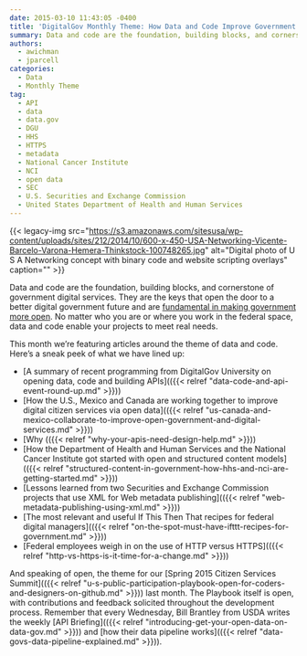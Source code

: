 ```yaml
---
date: 2015-03-10 11:43:05 -0400
title: 'DigitalGov Monthly Theme: How Data and Code Improve Government Services'
summary: Data and code are the foundation, building blocks, and cornerstone of government digital services. They are the keys that open the door to a better digital government future and are fundamental in making government more open. No matter who you are or where you work in the federal space, data and code enable your projects
authors:
  - awichman
  - jparcell
categories:
  - Data
  - Monthly Theme
tag:
  - API
  - data
  - data.gov
  - DGU
  - HHS
  - HTTPS
  - metadata
  - National Cancer Institute
  - NCI
  - open data
  - SEC
  - U.S. Securities and Exchange Commission
  - United States Department of Health and Human Services
---
```


{{< legacy-img src="https://s3.amazonaws.com/sitesusa/wp-content/uploads/sites/212/2014/10/600-x-450-USA-Networking-Vicente-Barcelo-Varona-Hemera-Thinkstock-100748265.jpg" alt="Digital photo of U S A Networking concept with binary code and website scripting overlays" caption="" >}} 

Data and code are the foundation, building blocks, and cornerstone of government digital services. They are the keys that open the door to a better digital government future and are [fundamental in making government more open](http://www.whitehouse.gov/open). No matter who you are or where you work in the federal space, data and code enable your projects to meet real needs.

This month we’re featuring articles around the theme of data and code. Here&#8217;s a sneak peek of what we have lined up:

  * [A summary of recent programming from DigitalGov University on opening data, code and building APIs](({{< relref "data-code-and-api-event-round-up.md" >}}))
  * [How the U.S., Mexico and Canada are working together to improve digital citizen services via open data](({{< relref "us-canada-and-mexico-collaborate-to-improve-open-government-and-digital-services.md" >}}))
  * [Why (({{< relref "why-your-apis-need-design-help.md" >}}))
  * [How the Department of Health and Human Services and the National Cancer Institute got started with open and structured content models](({{< relref "structured-content-in-government-how-hhs-and-nci-are-getting-started.md" >}}))
  * [Lessons learned from two Securities and Exchange Commission projects that use XML for Web metadata publishing](({{< relref "web-metadata-publishing-using-xml.md" >}}))
  * [The most relevant and useful If This Then That recipes for federal digital managers](({{< relref "on-the-spot-must-have-ifttt-recipes-for-government.md" >}}))
  * [Federal employees weigh in on the use of HTTP versus HTTPS](({{< relref "http-vs-https-is-it-time-for-a-change.md" >}}))

And speaking of open, the theme for our [Spring 2015 Citizen Services Summit](({{< relref "u-s-public-participation-playbook-open-for-coders-and-designers-on-github.md" >}})) last month. The Playbook itself is open, with contributions and feedback solicited throughout the development process. Remember that every Wednesday, Bill Brantley from USDA writes the weekly [API Briefing](({{< relref "introducing-get-your-open-data-on-data-gov.md" >}})) and [how their data pipeline works](({{< relref "data-govs-data-pipeline-explained.md" >}})).